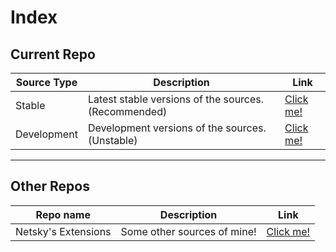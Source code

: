 
# Index

## Current Repo


| Source Type | Description |          Link |
| ---        |    ----   |         --- |
| Stable      | Latest stable versions of the sources. (Recommended)      | [Click me!](https://thenetsky.github.io/extensions-mangastream/main/)    |
| Development   | Development versions of the sources. (Unstable)        |  [Click me!](https://thenetsky.github.io/extensions-mangastream/dev/)    |

___
## Other Repos

| Repo name | Description |          Link |
| ---        |    ----   |         --- |
| Netsky's Extensions   | Some other sources of mine!        |  [Click me!](https://thenetsky.github.io/netskys-extensions/)    |
